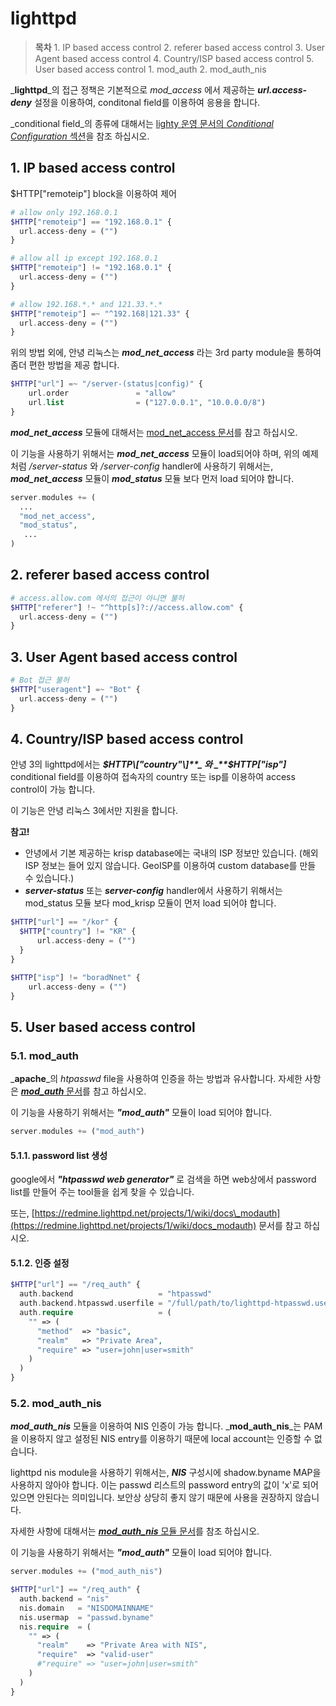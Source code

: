 # lighttpd

> **목차** 1. IP based access control 2. referer based access control 3. User Agent based access control 4. Country/ISP based access control 5. User based access control 1. mod\_auth 2. mod\_auth\_nis

_**lighttpd**_의 접근 정책은 기본적으로 _mod\_access_ 에서 제공하는 _**url.access-deny**_ 설정을 이용하여, conditonal field를 이용하여 응용을 합니다.

_conditional field_의 종류에 대해서는 [lighty 운영 문서의 _Conditional Configuration_ 섹션](http://redmine.lighttpd.net/projects/lighttpd/wiki/Docs_Configuration)을 참조 하십시오.

## 1. IP based access control

$HTTP\["remoteip"\] block을 이용하여 제어

```php
# allow only 192.168.0.1
$HTTP["remoteip"] == "192.168.0.1" {
  url.access-deny = ("")
}

# allow all ip except 192.168.0.1
$HTTP["remoteip"] != "192.168.0.1" {
  url.access-deny = ("")
}

# allow 192.168.*.* and 121.33.*.*
$HTTP["remoteip"] =~ "^192.168|121.33" {
  url.access-deny = ("")
}
```

위의 방법 외에, 안녕 리눅스는 _**mod\_net\_access**_ 라는 3rd party module을 통하여 좀더 편한 방법을 제공 합니다.

```php
$HTTP["url"] =~ "/server-(status|config)" {
    url.order               = "allow"
    url.list                = ("127.0.0.1", "10.0.0.0/8")
}
```

_**mod\_net\_access**_ 모듈에 대해서는 [mod\_net\_access 문서](http://svn.oops.org/wsvn/Lighttpd.mod_net_access/trunk/README)를 참고 하십시오.

이 기능을 사용하기 위해서는 _**mod\_net\_access**_ 모듈이 load되어야 하며, 위의 예제 처럼 _/server-status_ 와 _/server-config_ handler에 사용하기 위해서는, _**mod\_net\_access**_ 모듈이 _**mod\_status**_ 모듈 보다 먼저 load 되어야 합니다.

```php
server.modules += (
  ...
  "mod_net_access",
  "mod_status",
   ...
)
```

## 2. referer based access control

```php
# access.allow.com 에서의 접근이 아니면 불허
$HTTP["referer"] !~ "^http[s]?://access.allow.com" {
  url.access-deny = ("")
}
```

## 3. User Agent based access control

```php
# Bot 접근 불허
$HTTP["useragent"] =~ "Bot" {
  url.access-deny = ("")
}
```

## 4. Country/ISP based access control

안녕 3의 lighttpd에서는 _**$HTTP\["country"\]**_ 와 _**$HTTP\["isp"\]**_ conditional field를 이용하여 접속자의 country 또는 isp를 이용하여 access control이 가능 합니다.

이 기능은 안녕 리눅스 3에서만 지원을 합니다.

**참고!**

* 안녕에서 기본 제공하는 krisp database에는 국내의 ISP 정보만 있습니다. \(해외 ISP 정보는 들어 있지 않습니다. GeoISP를 이용하여 custom database를 만들 수 있습니다.\)
* _**server-status**_ 또는 _**server-config**_ handler에서 사용하기 위해서는 mod\_status 모듈 보다 mod\_krisp 모듈이 먼저 load 되어야 합니다.

```php
$HTTP["url"] == "/kor" {
  $HTTP["country"] != "KR" {
      url.access-deny = ("")
  }
}

$HTTP["isp"] != "boradNnet" {
    url.access-deny = ("")
}
```

## 5. User based access control

### 5.1. mod\_auth

_**apache**_의 _htpasswd_ file을 사용하여 인증을 하는 방법과 유사합니다. 자세한 사항은 [_**mod\_auth**_ 문서](https://redmine.lighttpd.net/projects/1/wiki/docs_modauth)를 참고 하십시오.

이 기능을 사용하기 위해서는 _**"mod\_auth"**_ 모듈이 load 되어야 합니다.

```php
server.modules += ("mod_auth")
```

#### 5.1.1. password list 생성

google에서 _**"htpasswd web generator"**_ 로 검색을 하면 web상에서 password list를 만들어 주는 tool들을 쉽게 찾을 수 있습니다.

또는, [https://redmine.lighttpd.net/projects/1/wiki/docs\_modauth](https://redmine.lighttpd.net/projects/1/wiki/docs_modauth) 문서를 참고 하십시오.

#### 5.1.2. 인증 설정

```php
$HTTP["url"] == "/req_auth" {
  auth.backend                   = "htpasswd"
  auth.backend.htpasswd.userfile = "/full/path/to/lighttpd-htpasswd.user"
  auth.require                   = (
    "" => (
      "method"  => "basic",
      "realm"   => "Private Area",
      "require" => "user=john|user=smith"
    )
  )
}
```

### 5.2. mod\_auth\_nis

_**mod\_auth\_nis**_ 모듈을 이용하여 NIS 인증이 가능 합니다. _**mod\_auth\_nis**_는 PAM을 이용하지 않고 설정된 NIS entry를 이용하기 때문에 local account는 인증할 수 없습니다.

lighttpd nis module을 사용하기 위해서는, _**NIS**_ 구성시에 shadow.byname MAP을 사용하지 않아야 합니다. 이는 passwd 리스트의 password entry의 값이 'x'로 되어 있으면 안된다는 의미입니다. 보안상 상당히 좋지 않기 때문에 사용을 권장하지 않습니다.

자세한 사항에 대해서는 [_**mod\_auth\_nis**_ 모듈 문서](http://svn.oops.org/wsvn/Lighttpd.mod_auth_nis/trunk/README)를 참조 하십시오.

이 기능을 사용하기 위해서는 _**"mod\_auth"**_ 모듈이 load 되어야 합니다.

```php
server.modules += ("mod_auth_nis")
```

```php
$HTTP["url"] == "/req_auth" {
  auth.backend = "nis"
  nis.domain   = "NISDOMAINNAME"
  nis.usermap  = "passwd.byname"
  nis.require  = (
    "" => (
      "realm"    => "Private Area with NIS",
      "require"  => "valid-user"
      #"require" => "user=john|user=smith"
    )
  )
}
```

